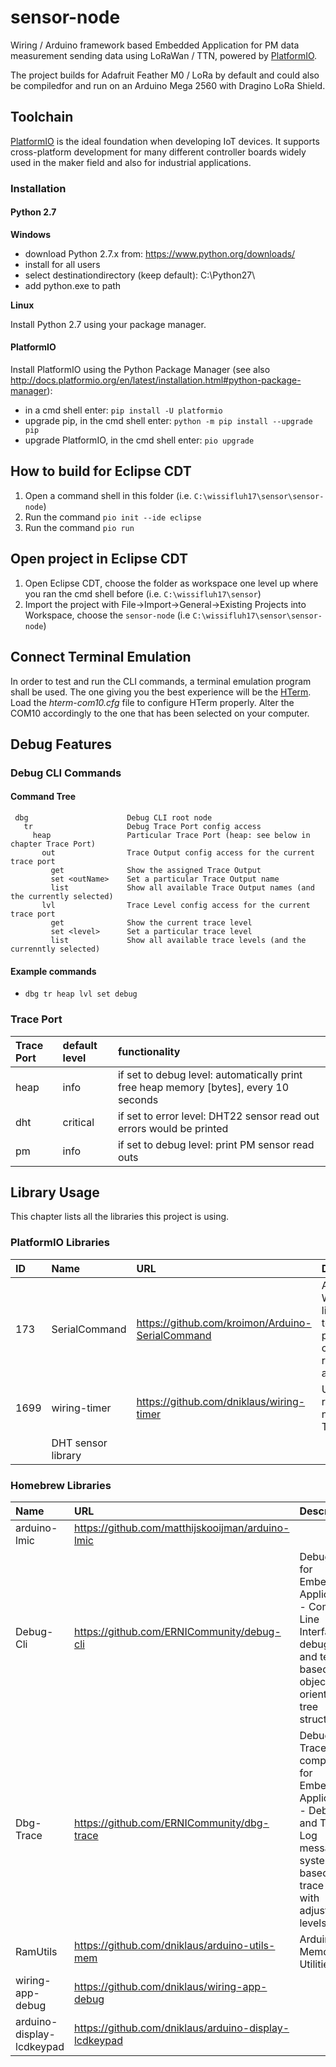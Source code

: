 # sensor-node
Wiring / Arduino framework based Embedded Application for PM data measurement sending data using LoRaWan / TTN, powered by [PlatformIO](http://platformio.org "Cross-platform build system").

The project builds for Adafruit Feather M0 / LoRa by default and could also be compiledfor and run on an Arduino Mega 2560 with Dragino LoRa Shield. 

## Toolchain
[PlatformIO](http://platformio.org "Cross-platform build system") is the ideal foundation when developing IoT devices. It supports cross-platform development for many different controller boards widely used in the maker field and also for industrial applications.

### Installation
#### Python 2.7

**Windows**

* download Python 2.7.x from: https://www.python.org/downloads/
* install for all users
* select destinationdirectory (keep default): C:\Python27\
* add python.exe to path

**Linux**

Install Python 2.7 using your package manager.

#### PlatformIO
Install PlatformIO using the Python Package Manager
(see also http://docs.platformio.org/en/latest/installation.html#python-package-manager):

* in a cmd shell enter: `pip install -U platformio`
* upgrade pip, in the cmd shell enter: `python -m pip install --upgrade pip`
* upgrade PlatformIO, in the cmd shell enter: `pio upgrade`
 

## How to build for Eclipse CDT
  1. Open a command shell in this folder (i.e. `C:\wissifluh17\sensor\sensor-node`)
  2. Run the command `pio init --ide eclipse`
  3. Run the command `pio run`

## Open project in Eclipse CDT
  1. Open Eclipse CDT, choose the folder as workspace one level up where you ran the cmd shell before (i.e. `C:\wissifluh17\sensor`)
  2. Import the project with File->Import->General->Existing Projects into Workspace, choose the `sensor-node` (i.e `C:\wissifluh17\sensor\sensor-node`)

## Connect Terminal Emulation
In order to test and run the CLI commands, a terminal emulation program shall be used. The one giving you the best experience will be the [HTerm](http://www.der-hammer.info/terminal/). 
Load the _hterm-com10.cfg_ file to configure HTerm properly. Alter the COM10 accordingly to the one that has been selected on your computer.

## Debug Features
### Debug CLI Commands
#### Command Tree
     dbg                      Debug CLI root node
       tr                     Debug Trace Port config access
         heap                 Particular Trace Port (heap: see below in chapter Trace Port)
           out                Trace Output config access for the current trace port
             get              Show the assigned Trace Output
             set <outName>    Set a particular Trace Output name
             list             Show all available Trace Output names (and the currently selected)
           lvl                Trace Level config access for the current trace port
             get              Show the current trace level
             set <level>      Set a particular trace level
             list             Show all available trace levels (and the currenntly selected)

#### Example commands
* `dbg tr heap lvl set debug`


### Trace Port

| Trace Port | default level | functionality |
|:-----------|:--------------|:--------------|
|heap|info|if set to debug level: automatically print free heap memory [bytes], every 10 seconds|
|dht|critical|if set to error level: DHT22 sensor read out errors would be printed|
|pm|info|if set to debug level: print PM sensor read outs||



## Library Usage
This chapter lists all the libraries this project is using.

### PlatformIO Libraries
|ID|Name|URL|Description|
|:--|:-------|:----------------|:-----------------------|
|173|SerialCommand|https://github.com/kroimon/Arduino-SerialCommand|A Wiring/Arduino library to tokenize and parse commands received over a serial port.|
|1699|wiring-timer|https://github.com/dniklaus/wiring-timer|Universal recurring or non-recurring Timer|
| | DHT sensor library | | |



### Homebrew Libraries
|Name|URL|Description|
|:------|:---------------------|:-------------------------------|
|arduino-lmic|https://github.com/matthijskooijman/arduino-lmic| |
|Debug-Cli|https://github.com/ERNICommunity/debug-cli|Debug CLI for Embedded Applications - Command Line  Interface for debugging and testing based on object oriented tree structure.|
|Dbg-Trace|https://github.com/ERNICommunity/dbg-trace|Debug Trace component for Embedded Applications - Debug and Trace Log message system based on trace ports with adjustable levels.|
|RamUtils|https://github.com/dniklaus/arduino-utils-mem|Arduino Memory Utilities|
|wiring-app-debug| https://github.com/dniklaus/wiring-app-debug| | |
|arduino-display-lcdkeypad| https://github.com/dniklaus/arduino-display-lcdkeypad | |

